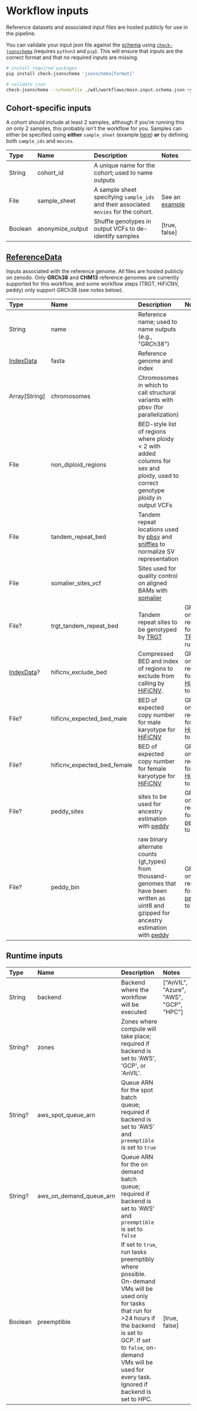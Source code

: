 # Workflow inputs

Reference datasets and associated input files are hosted publicly for use in the pipeline. 

You can validate your input json file against the [schema](../wdl/workflows/main.input.schema.json) using [`check-jsonschema`](https://check-jsonschema.readthedocs.io/en/latest/index.html) (requires `python3` and `pip`). This will ensure that inputs are the correct format and that no required inputs are missing.

```bash
# install required packages
pip install check-jsonschema 'jsonschema[format]'

# validate json
check-jsonschema --schemafile ./wdl/workflows/main.input.schema.json <your_inputs.json> 
```

## Cohort-specific inputs

A cohort should include at least 2 samples, although if you're running this on only 2 samples, this probably isn't the workflow for you. Samples can either be specified using **either** `sample_sheet` (example [here](examples/sample_sheet.tsv)) **or** by defining both `sample_ids` and `movies`. 

| Type | Name | Description | Notes |
| :- | :- | :- | :- |
| String | cohort_id | A unique name for the cohort; used to name outputs | |
| File | sample_sheet | A sample sheet specifying `sample_ids` and their associated `movies` for the cohort. | See an [example](examples/sample_sheet.tsv) |
| Boolean | anonymize_output | Shuffle genotypes in output VCFs to de-identify samples | \[true, false\] |

## [ReferenceData](workflows/humanwgs_structs.wdl)

Inputs associated with the reference genome. All files are hosted publicly on zenodo. Only **GRCh38** and **CHM13** reference genomes are currently supported for this workflow, and some workflow steps (TRGT, HiFiCNV, peddy) only support GRCh38 (see notes below).

| Type | Name | Description | Notes |
| :- | :- | :- | :- |
| String | name | Reference name; used to name outputs (e.g., "GRCh38") | |
| [IndexData](https://github.com/PacificBiosciences/wdl-common/blob/main/wdl/structs.wdl) | fasta | Reference genome and index | |
| Array[String] | chromosomes | Chromosomes in which to call structural variants with pbsv (for parallelization) | |
| File | non_diploid_regions | BED-style list of regions where ploidy < 2 with added columns for sex and ploidy, used to correct genotype ploidy in output VCFs | |
| File | tandem_repeat_bed | Tandem repeat locations used by [pbsv](https://github.com/PacificBiosciences/pbsv) and [sniffles](https://github.com/fritzsedlazeck/Sniffles) to normalize SV representation | |
| File | somalier_sites_vcf | Sites used for quality control on aligned BAMs with [somalier](https://github.com/brentp/somalier) | |
| File? | trgt_tandem_repeat_bed | Tandem repeat sites to be genotyped by [TRGT](https://github.com/PacificBiosciences/trgt) | GRCh38 only ; required for [TRGT](https://github.com/PacificBiosciences/trgt) to run |
| [IndexData](https://github.com/PacificBiosciences/wdl-common/blob/main/wdl/structs.wdl)? | hificnv_exclude_bed | Compressed BED and index of regions to exclude from calling by [HiFiCNV](https://github.com/PacificBiosciences/HiFiCNV). | GRCh38 only ; required for [HiFiCNV](https://github.com/PacificBiosciences/HiFiCNV) to run |
| File? | hificnv_expected_bed_male | BED of expected copy number for male karyotype for [HiFiCNV](https://github.com/PacificBiosciences/HiFiCNV) | GRCh38 only ; required for [HiFiCNV](https://github.com/PacificBiosciences/HiFiCNV) to run |
| File? | hificnv_expected_bed_female | BED of expected copy number for female karyotype for [HiFiCNV](https://github.com/PacificBiosciences/HiFiCNV) | GRCh38 only ; required for [HiFiCNV](https://github.com/PacificBiosciences/HiFiCNV) to run |
| File? | peddy_sites | sites to be used for ancestry estimation with [peddy](https://github.com/brentp/peddy) | GRCh38 only ; required for [peddy](https://github.com/brentp/peddy) to run |
| File? | peddy_bin |  raw binary alternate counts (gt_types) from thousand-genomes that have been written as uint8 and gzipped for ancestry estimation with [peddy](https://github.com/brentp/peddy) | GRCh38 only ; required for [peddy](https://github.com/brentp/peddy) to run |

## Runtime inputs

| Type | Name | Description | Notes |
| :- | :- | :- | :- |
| String | backend | Backend where the workflow will be executed | \["AnVIL", "Azure", "AWS", "GCP", "HPC"\] |
| String? | zones | Zones where compute will take place; required if backend is set to 'AWS', 'GCP', or 'AnVIL'. | |
| String? | aws_spot_queue_arn | Queue ARN for the spot batch queue; required if backend is set to 'AWS' and `preemptible` is set to `true` | |
| String? | aws_on_demand_queue_arn | Queue ARN for the on demand batch queue; required if backend is set to 'AWS' and `preemptible` is set to `false` | |
| Boolean | preemptible | If set to `true`, run tasks preemptibly where possible. On-demand VMs will be used only for tasks that run for >24 hours if the backend is set to GCP. If set to `false`, on-demand VMs will be used for every task. Ignored if backend is set to HPC. | \[true, false\] |
